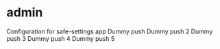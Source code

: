 # admin
Configuration for safe-settings app
Dummy push
Dummy push 2
Dummy push 3
Dummy push 4
Dummy push 5
